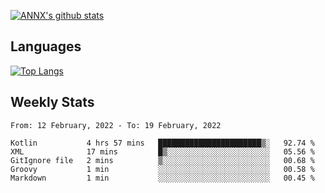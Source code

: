 [![ANNX's github stats](https://github-readme-stats.vercel.app/api?username=NXAN2901&count_private=true&show_icons=true&theme=vue)](https://github.com/NXAN2901)

## Languages
[![Top Langs](https://github-readme-stats.vercel.app/api/top-langs/?username=NXAN2901)](https://github.com/NXAN2901)

## Weekly Stats
<!--START_SECTION:waka-->
```text
From: 12 February, 2022 - To: 19 February, 2022

Kotlin           4 hrs 57 mins   ███████████████████████▒░   92.74 % 
XML              17 mins         █▒░░░░░░░░░░░░░░░░░░░░░░░   05.56 % 
GitIgnore file   2 mins          ▒░░░░░░░░░░░░░░░░░░░░░░░░   00.68 % 
Groovy           1 min           ░░░░░░░░░░░░░░░░░░░░░░░░░   00.58 % 
Markdown         1 min           ░░░░░░░░░░░░░░░░░░░░░░░░░   00.45 % 
```
<!--END_SECTION:waka-->
